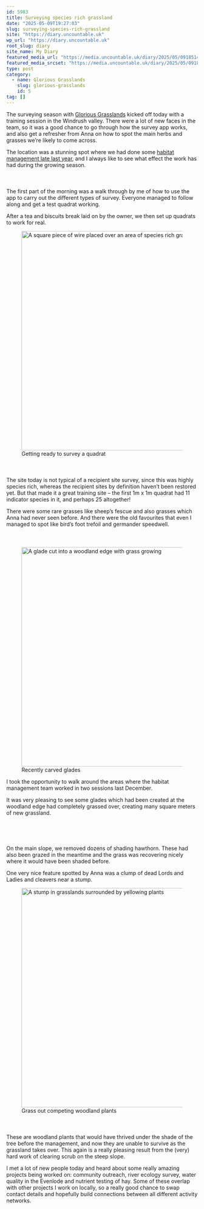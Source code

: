 ```yaml
---
id: 5983
title: Surveying species rich grassland
date: "2025-05-09T19:27:03"
slug: surveying-species-rich-grassland
site: "https://diary.uncountable.uk"
wp_url: "https://diary.uncountable.uk"
root_slug: diary
site_name: My Diary
featured_media_url: "https://media.uncountable.uk/diary/2025/05/09185149/IMG20250509130519.webp"
featured_media_srcset: "https://media.uncountable.uk/diary/2025/05/09185149/IMG20250509130519-300x169.webp 300w, https://media.uncountable.uk/diary/2025/05/09185149/IMG20250509130519-1024x576.webp 1024w, https://media.uncountable.uk/diary/2025/05/09185149/IMG20250509130519-150x150.webp 150w, https://media.uncountable.uk/diary/2025/05/09185149/IMG20250509130519-640x360.webp 640w, https://media.uncountable.uk/diary/2025/05/09185149/IMG20250509130519.webp 1959w"
type: post
category:
  - name: Glorious Grasslands
    slug: glorious-grasslands
    id: 5
tag: []
---
```



<p>The surveying season with <a href="https://www.cotswolds-nl.org.uk/looking-after/our-grasslands-projects/glorious-cotswolds-grasslands/">Glorious Grasslands</a> kicked off today with a training session in the Windrush valley.  There were a lot of new faces in the team, so it was a good chance to go through how the survey app works, and also get a refresher from Anna on how to spot the main herbs and grasses we&#8217;re likely to come across.</p>



<p>The location was a stunning spot where we had done some <a href="https://diary.uncountable.uk/2024/12/slaying-bank-bramble/" data-type="post" data-id="3953">habitat management late last year</a>, and I always like to see what effect the work has had during the growing season.</p>


<style>.kb-row-layout-id5983_a2328b-d7 > .kt-row-column-wrap{align-content:start;}:where(.kb-row-layout-id5983_a2328b-d7 > .kt-row-column-wrap) > .wp-block-kadence-column{justify-content:start;}.kb-row-layout-id5983_a2328b-d7 > .kt-row-column-wrap{column-gap:var(--global-kb-gap-md, 2rem);row-gap:var(--global-kb-gap-md, 2rem);padding-top:var(--global-kb-spacing-sm, 1.5rem);padding-bottom:var(--global-kb-spacing-sm, 1.5rem);grid-template-columns:repeat(2, minmax(0, 1fr));}.kb-row-layout-id5983_a2328b-d7 > .kt-row-layout-overlay{opacity:0.30;}@media all and (max-width: 1024px){.kb-row-layout-id5983_a2328b-d7 > .kt-row-column-wrap{grid-template-columns:repeat(2, minmax(0, 1fr));}}@media all and (max-width: 767px){.kb-row-layout-id5983_a2328b-d7 > .kt-row-column-wrap{grid-template-columns:minmax(0, 1fr);}.kb-row-layout-id5983_a2328b-d7 > .kt-row-column-wrap > .wp-block-kadence-column:nth-of-type(1){order:2;}.kb-row-layout-id5983_a2328b-d7 > .kt-row-column-wrap > .wp-block-kadence-column:nth-of-type(2){order:1;}.kb-row-layout-id5983_a2328b-d7 > .kt-row-column-wrap > .wp-block-kadence-column:nth-of-type(3){order:12;}.kb-row-layout-id5983_a2328b-d7 > .kt-row-column-wrap > .wp-block-kadence-column:nth-of-type(4){order:11;}.kb-row-layout-id5983_a2328b-d7 > .kt-row-column-wrap > .wp-block-kadence-column:nth-of-type(5){order:22;}.kb-row-layout-id5983_a2328b-d7 > .kt-row-column-wrap > .wp-block-kadence-column:nth-of-type(6){order:21;}.kb-row-layout-id5983_a2328b-d7 > .kt-row-column-wrap > .wp-block-kadence-column:nth-of-type(7){order:32;}.kb-row-layout-id5983_a2328b-d7 > .kt-row-column-wrap > .wp-block-kadence-column:nth-of-type(8){order:31;}}</style><div class="kb-row-layout-wrap kb-row-layout-id5983_a2328b-d7 alignnone wp-block-kadence-rowlayout"><div class="kt-row-column-wrap kt-has-2-columns kt-row-layout-equal kt-tab-layout-inherit kt-mobile-layout-row kt-row-valign-top">
<style>.kadence-column5983_e3d386-68 > .kt-inside-inner-col,.kadence-column5983_e3d386-68 > .kt-inside-inner-col:before{border-top-left-radius:0px;border-top-right-radius:0px;border-bottom-right-radius:0px;border-bottom-left-radius:0px;}.kadence-column5983_e3d386-68 > .kt-inside-inner-col{column-gap:var(--global-kb-gap-sm, 1rem);}.kadence-column5983_e3d386-68 > .kt-inside-inner-col{flex-direction:column;}.kadence-column5983_e3d386-68 > .kt-inside-inner-col > .aligncenter{width:100%;}.kadence-column5983_e3d386-68 > .kt-inside-inner-col:before{opacity:0.3;}.kadence-column5983_e3d386-68{position:relative;}@media all and (max-width: 1024px){.kadence-column5983_e3d386-68 > .kt-inside-inner-col{flex-direction:column;justify-content:center;}}@media all and (max-width: 767px){.kadence-column5983_e3d386-68 > .kt-inside-inner-col{flex-direction:column;justify-content:center;}}</style>
<div class="wp-block-kadence-column kadence-column5983_e3d386-68"><div class="kt-inside-inner-col">
<p>The first part of the morning was a walk through by me of how to use the app to carry out the different types of survey.  Everyone managed to follow along and get a test quadrat working.</p>



<p>After a tea and biscuits break laid on by the owner, we then set up quadrats to work for real.</p>
</div></div>


<style>.kadence-column5983_99aadf-13 > .kt-inside-inner-col,.kadence-column5983_99aadf-13 > .kt-inside-inner-col:before{border-top-left-radius:0px;border-top-right-radius:0px;border-bottom-right-radius:0px;border-bottom-left-radius:0px;}.kadence-column5983_99aadf-13 > .kt-inside-inner-col{column-gap:var(--global-kb-gap-sm, 1rem);}.kadence-column5983_99aadf-13 > .kt-inside-inner-col{flex-direction:column;}.kadence-column5983_99aadf-13 > .kt-inside-inner-col > .aligncenter{width:100%;}.kadence-column5983_99aadf-13 > .kt-inside-inner-col:before{opacity:0.3;}.kadence-column5983_99aadf-13{position:relative;}@media all and (max-width: 1024px){.kadence-column5983_99aadf-13 > .kt-inside-inner-col{flex-direction:column;justify-content:center;}}@media all and (max-width: 767px){.kadence-column5983_99aadf-13 > .kt-inside-inner-col{flex-direction:column;justify-content:center;}}</style>
<div class="wp-block-kadence-column kadence-column5983_99aadf-13"><div class="kt-inside-inner-col">
<figure class="wp-block-image size-large"><img loading="lazy" decoding="async" width="1024" height="576" src="https://media.uncountable.uk/diary/2025/05/09185200/IMG20250509122407-1024x576.webp" alt="A square piece of wire placed over an area of species rich grassland" class="wp-image-5985" srcset="https://media.uncountable.uk/diary/2025/05/09185200/IMG20250509122407-1024x576.webp 1024w, https://media.uncountable.uk/diary/2025/05/09185200/IMG20250509122407-300x169.webp 300w, https://media.uncountable.uk/diary/2025/05/09185200/IMG20250509122407-640x360.webp 640w, https://media.uncountable.uk/diary/2025/05/09185200/IMG20250509122407.webp 1763w" sizes="auto, (max-width: 1024px) 100vw, 1024px" /><figcaption class="wp-element-caption">Getting ready to survey a quadrat</figcaption></figure>
</div></div>

</div></div>


<p>The site today is not typical of a recipient site survey, since this was highly species rich, whereas the recipient sites by definition haven&#8217;t been restored yet.  But that made it a great training site &#8211; the first 1m x 1m quadrat had 11 indicator species in it, and perhaps 25 altogether!</p>



<p>There were some rare grasses like sheep&#8217;s fescue and also grasses which Anna had never seen before.  And there were the old favourites that even I managed to spot like bird&#8217;s foot trefoil and germander speedwell.</p>


<style>.kb-row-layout-id5983_08e991-54 > .kt-row-column-wrap{align-content:start;}:where(.kb-row-layout-id5983_08e991-54 > .kt-row-column-wrap) > .wp-block-kadence-column{justify-content:start;}.kb-row-layout-id5983_08e991-54 > .kt-row-column-wrap{column-gap:var(--global-kb-gap-md, 2rem);row-gap:var(--global-kb-gap-md, 2rem);padding-top:var(--global-kb-spacing-sm, 1.5rem);padding-bottom:var(--global-kb-spacing-sm, 1.5rem);grid-template-columns:repeat(2, minmax(0, 1fr));}.kb-row-layout-id5983_08e991-54 > .kt-row-layout-overlay{opacity:0.30;}@media all and (max-width: 1024px){.kb-row-layout-id5983_08e991-54 > .kt-row-column-wrap{grid-template-columns:repeat(2, minmax(0, 1fr));}}@media all and (max-width: 767px){.kb-row-layout-id5983_08e991-54 > .kt-row-column-wrap{grid-template-columns:minmax(0, 1fr);}}</style><div class="kb-row-layout-wrap kb-row-layout-id5983_08e991-54 alignnone wp-block-kadence-rowlayout"><div class="kt-row-column-wrap kt-has-2-columns kt-row-layout-equal kt-tab-layout-inherit kt-mobile-layout-row kt-row-valign-top">
<style>.kadence-column5983_71595e-eb > .kt-inside-inner-col,.kadence-column5983_71595e-eb > .kt-inside-inner-col:before{border-top-left-radius:0px;border-top-right-radius:0px;border-bottom-right-radius:0px;border-bottom-left-radius:0px;}.kadence-column5983_71595e-eb > .kt-inside-inner-col{column-gap:var(--global-kb-gap-sm, 1rem);}.kadence-column5983_71595e-eb > .kt-inside-inner-col{flex-direction:column;}.kadence-column5983_71595e-eb > .kt-inside-inner-col > .aligncenter{width:100%;}.kadence-column5983_71595e-eb > .kt-inside-inner-col:before{opacity:0.3;}.kadence-column5983_71595e-eb{position:relative;}@media all and (max-width: 1024px){.kadence-column5983_71595e-eb > .kt-inside-inner-col{flex-direction:column;justify-content:center;}}@media all and (max-width: 767px){.kadence-column5983_71595e-eb > .kt-inside-inner-col{flex-direction:column;justify-content:center;}}</style>
<div class="wp-block-kadence-column kadence-column5983_71595e-eb"><div class="kt-inside-inner-col">
<figure class="wp-block-image size-large"><img loading="lazy" decoding="async" width="1024" height="576" src="https://media.uncountable.uk/diary/2025/05/09185223/IMG20250509130408-1024x576.webp" alt="A glade cut into a woodland edge with grass growing" class="wp-image-5987" srcset="https://media.uncountable.uk/diary/2025/05/09185223/IMG20250509130408-1024x576.webp 1024w, https://media.uncountable.uk/diary/2025/05/09185223/IMG20250509130408-300x169.webp 300w, https://media.uncountable.uk/diary/2025/05/09185223/IMG20250509130408-640x360.webp 640w, https://media.uncountable.uk/diary/2025/05/09185223/IMG20250509130408.webp 1763w" sizes="auto, (max-width: 1024px) 100vw, 1024px" /><figcaption class="wp-element-caption">Recently carved glades</figcaption></figure>
</div></div>


<style>.kadence-column5983_2f70f5-32 > .kt-inside-inner-col,.kadence-column5983_2f70f5-32 > .kt-inside-inner-col:before{border-top-left-radius:0px;border-top-right-radius:0px;border-bottom-right-radius:0px;border-bottom-left-radius:0px;}.kadence-column5983_2f70f5-32 > .kt-inside-inner-col{column-gap:var(--global-kb-gap-sm, 1rem);}.kadence-column5983_2f70f5-32 > .kt-inside-inner-col{flex-direction:column;}.kadence-column5983_2f70f5-32 > .kt-inside-inner-col > .aligncenter{width:100%;}.kadence-column5983_2f70f5-32 > .kt-inside-inner-col:before{opacity:0.3;}.kadence-column5983_2f70f5-32{position:relative;}@media all and (max-width: 1024px){.kadence-column5983_2f70f5-32 > .kt-inside-inner-col{flex-direction:column;justify-content:center;}}@media all and (max-width: 767px){.kadence-column5983_2f70f5-32 > .kt-inside-inner-col{flex-direction:column;justify-content:center;}}</style>
<div class="wp-block-kadence-column kadence-column5983_2f70f5-32"><div class="kt-inside-inner-col">
<p>I took the opportunity to walk around the areas where the habitat management team worked in two sessions last December.</p>



<p>It was very pleasing to see some glades which had been created at the woodland edge had completely grassed over, creating many square meters of new grassland.</p>
</div></div>

</div></div>

<style>.kb-row-layout-id5983_398251-50 > .kt-row-column-wrap{align-content:start;}:where(.kb-row-layout-id5983_398251-50 > .kt-row-column-wrap) > .wp-block-kadence-column{justify-content:start;}.kb-row-layout-id5983_398251-50 > .kt-row-column-wrap{column-gap:var(--global-kb-gap-md, 2rem);row-gap:var(--global-kb-gap-md, 2rem);padding-top:var(--global-kb-spacing-sm, 1.5rem);padding-bottom:var(--global-kb-spacing-sm, 1.5rem);grid-template-columns:repeat(2, minmax(0, 1fr));}.kb-row-layout-id5983_398251-50 > .kt-row-layout-overlay{opacity:0.30;}@media all and (max-width: 1024px){.kb-row-layout-id5983_398251-50 > .kt-row-column-wrap{grid-template-columns:repeat(2, minmax(0, 1fr));}}@media all and (max-width: 767px){.kb-row-layout-id5983_398251-50 > .kt-row-column-wrap{grid-template-columns:minmax(0, 1fr);}.kb-row-layout-id5983_398251-50 > .kt-row-column-wrap > .wp-block-kadence-column:nth-of-type(1){order:2;}.kb-row-layout-id5983_398251-50 > .kt-row-column-wrap > .wp-block-kadence-column:nth-of-type(2){order:1;}.kb-row-layout-id5983_398251-50 > .kt-row-column-wrap > .wp-block-kadence-column:nth-of-type(3){order:12;}.kb-row-layout-id5983_398251-50 > .kt-row-column-wrap > .wp-block-kadence-column:nth-of-type(4){order:11;}.kb-row-layout-id5983_398251-50 > .kt-row-column-wrap > .wp-block-kadence-column:nth-of-type(5){order:22;}.kb-row-layout-id5983_398251-50 > .kt-row-column-wrap > .wp-block-kadence-column:nth-of-type(6){order:21;}.kb-row-layout-id5983_398251-50 > .kt-row-column-wrap > .wp-block-kadence-column:nth-of-type(7){order:32;}.kb-row-layout-id5983_398251-50 > .kt-row-column-wrap > .wp-block-kadence-column:nth-of-type(8){order:31;}}</style><div class="kb-row-layout-wrap kb-row-layout-id5983_398251-50 alignnone wp-block-kadence-rowlayout"><div class="kt-row-column-wrap kt-has-2-columns kt-row-layout-equal kt-tab-layout-inherit kt-mobile-layout-row kt-row-valign-top">
<style>.kadence-column5983_27c670-04 > .kt-inside-inner-col,.kadence-column5983_27c670-04 > .kt-inside-inner-col:before{border-top-left-radius:0px;border-top-right-radius:0px;border-bottom-right-radius:0px;border-bottom-left-radius:0px;}.kadence-column5983_27c670-04 > .kt-inside-inner-col{column-gap:var(--global-kb-gap-sm, 1rem);}.kadence-column5983_27c670-04 > .kt-inside-inner-col{flex-direction:column;}.kadence-column5983_27c670-04 > .kt-inside-inner-col > .aligncenter{width:100%;}.kadence-column5983_27c670-04 > .kt-inside-inner-col:before{opacity:0.3;}.kadence-column5983_27c670-04{position:relative;}@media all and (max-width: 1024px){.kadence-column5983_27c670-04 > .kt-inside-inner-col{flex-direction:column;justify-content:center;}}@media all and (max-width: 767px){.kadence-column5983_27c670-04 > .kt-inside-inner-col{flex-direction:column;justify-content:center;}}</style>
<div class="wp-block-kadence-column kadence-column5983_27c670-04"><div class="kt-inside-inner-col">
<p>On the main slope, we removed dozens of shading hawthorn.  These had also been grazed in the meantime and the grass was recovering nicely where it would have been shaded before.</p>



<p>One very nice feature spotted by Anna was a clump of dead Lords and Ladies and cleavers near a stump.</p>
</div></div>


<style>.kadence-column5983_987719-c8 > .kt-inside-inner-col,.kadence-column5983_987719-c8 > .kt-inside-inner-col:before{border-top-left-radius:0px;border-top-right-radius:0px;border-bottom-right-radius:0px;border-bottom-left-radius:0px;}.kadence-column5983_987719-c8 > .kt-inside-inner-col{column-gap:var(--global-kb-gap-sm, 1rem);}.kadence-column5983_987719-c8 > .kt-inside-inner-col{flex-direction:column;}.kadence-column5983_987719-c8 > .kt-inside-inner-col > .aligncenter{width:100%;}.kadence-column5983_987719-c8 > .kt-inside-inner-col:before{opacity:0.3;}.kadence-column5983_987719-c8{position:relative;}@media all and (max-width: 1024px){.kadence-column5983_987719-c8 > .kt-inside-inner-col{flex-direction:column;justify-content:center;}}@media all and (max-width: 767px){.kadence-column5983_987719-c8 > .kt-inside-inner-col{flex-direction:column;justify-content:center;}}</style>
<div class="wp-block-kadence-column kadence-column5983_987719-c8"><div class="kt-inside-inner-col">
<figure class="wp-block-image size-large"><img loading="lazy" decoding="async" width="1024" height="576" src="https://media.uncountable.uk/diary/2025/05/09185242/IMG20250509143402-1024x576.webp" alt="A stump in grasslands surrounded by yellowing plants" class="wp-image-5989" srcset="https://media.uncountable.uk/diary/2025/05/09185242/IMG20250509143402-1024x576.webp 1024w, https://media.uncountable.uk/diary/2025/05/09185242/IMG20250509143402-300x169.webp 300w, https://media.uncountable.uk/diary/2025/05/09185242/IMG20250509143402-640x360.webp 640w, https://media.uncountable.uk/diary/2025/05/09185242/IMG20250509143402.webp 1763w" sizes="auto, (max-width: 1024px) 100vw, 1024px" /><figcaption class="wp-element-caption">Grass out competing woodland plants</figcaption></figure>
</div></div>

</div></div>


<p>These are woodland plants that would have thrived under the shade of the tree before the management, and now they are unable to survive as the grassland takes over.  This again is a really pleasing result from the (very) hard work of clearing scrub on the steep slope.</p>



<p>I met a lot of new people today and heard about some really amazing projects being worked on:  community outreach, river ecology survey, water quality in the Evenlode and nutrient testing of hay.  Some of these overlap with other projects I work on locally, so a really good chance to swap contact details and hopefully build connections between all different activity networks.</p>
